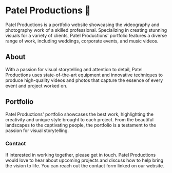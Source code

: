 # Patel Productions 🎥
Patel Productions is a portfolio website showcasing the videography and photography work of a skilled professional. Specializing in creating stunning visuals for a variety of clients, Patel Productions' portfolio features a diverse range of work, including weddings, corporate events, and music videos.

## About
With a passion for visual storytelling and attention to detail, Patel Productions uses state-of-the-art equipment and innovative techniques to produce high-quality videos and photos that capture the essence of every event and project worked on.

## Portfolio
Patel Productions' portfolio showcases the best work, highlighting the creativity and unique style brought to each project. From the beautiful landscapes to the captivating people, the portfolio is a testament to the passion for visual storytelling.

### Contact
If interested in working together, please get in touch. Patel Productions would love to hear about upcoming projects and discuss how to help bring the vision to life. You can reach out the contact form linked on our website.
